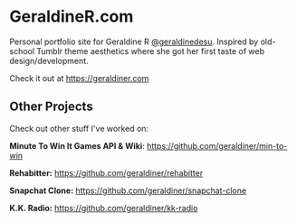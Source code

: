 # GeraldineR.com

Personal portfolio site for Geraldine R [@geraldinedesu](https://twitter.com/geraldinedesu). Inspired by old-school Tumblr theme aesthetics where she got her first taste of web design/development.

Check it out at https://geraldiner.com



## Other Projects

Check out other stuff I've worked on:

**Minute To Win It Games API & Wiki**: https://github.com/geraldiner/min-to-win

**Rehabitter:** https://github.com/geraldiner/rehabitter

**Snapchat Clone:** https://github.com/geraldiner/snapchat-clone

**K.K. Radio:** https://github.com/geraldiner/kk-radio
